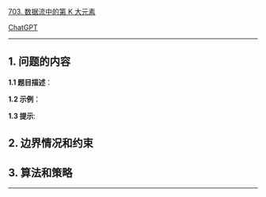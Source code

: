 [703. 数据流中的第 K 大元素](https://leetcode.cn/problems/kth-largest-element-in-a-stream)

[ChatGPT](chat.openai.com)

---

## 1. 问题的内容
**1.1 题目描述**：

**1.2 示例**：

**1.3 提示**:

## 2. 边界情况和约束


## 3. 算法和策略

---

